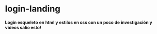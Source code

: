 # login-landing
#### Login esqueleto en html y estilos en css con un poco de investigación y videos salio esto!